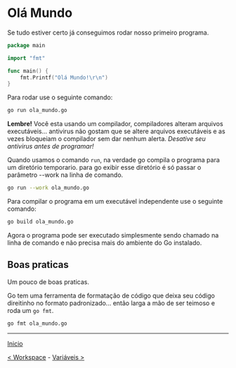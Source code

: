 # Olá Mundo

Se tudo estiver certo já conseguimos rodar nosso primeiro programa.

```go
package main

import "fmt"

func main() {
    fmt.Printf("Olá Mundo!\r\n")
}
```

Para rodar use o seguinte comando:

```bash
go run ola_mundo.go
```

**Lembre!** Você esta usando um compilador, compiladores alteram arquivos executáveis... antivirus não gostam que se altere arquivos executáveis e as vezes bloqueiam o compilador sem dar nenhum alerta. *Desative seu antivirus antes de programar!*

Quando usamos o comando `run`, na verdade go compila o programa para um diretório temporario. para go exibir esse diretório é só passar o parâmetro --work na linha de comando.

```bash
go run --work ola_mundo.go
```

Para compilar o programa em um executável independente use o seguinte comando:

```bash
go build ola_mundo.go
```

Agora o programa pode ser executado simplesmente sendo chamado na linha de comando e não precisa mais do ambiente do Go instalado.


## Boas praticas

Um pouco de boas praticas.

Go tem uma ferramenta de formatação de código que deixa seu código direitinho no formato padronizado... então larga a mão de ser teimoso e roda um `go fmt`.

```bash
go fmt ola_mundo.go
```


---
[Inicio](../README.md)

[< Workspace](../workspace.md) - [Variáveis >](../variaveis/)
